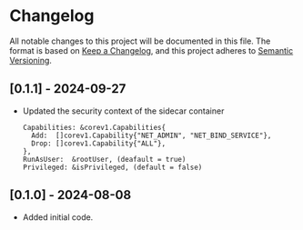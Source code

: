 # Changelog

All notable changes to this project will be documented in this file. The format is based on [Keep a Changelog](https://keepachangelog.com/en/1.0.0/), and this project adheres to [Semantic Versioning](https://semver.org/spec/v2.0.0.html).


## [0.1.1] - 2024-09-27

- Updated the security context of the sidecar container

  ```shell
  Capabilities: &corev1.Capabilities{
	Add:  []corev1.Capability{"NET_ADMIN", "NET_BIND_SERVICE"},
	Drop: []corev1.Capability{"ALL"},
  },
  RunAsUser:  &rootUser, (deafault = true)
  Privileged: &isPrivileged, (default = false)
  ```

## [0.1.0] - 2024-08-08

- Added initial code.

